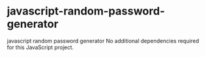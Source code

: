 # javascript-random-password-generator
javascript random password generator
No additional dependencies required for this JavaScript project.
